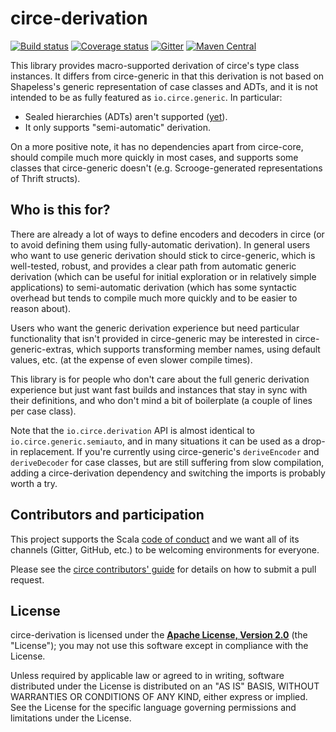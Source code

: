 # circe-derivation

[![Build status](https://img.shields.io/travis/circe/circe-derivation/master.svg)](https://travis-ci.org/circe/circe-derivation)
[![Coverage status](https://img.shields.io/codecov/c/github/circe/circe-derivation/master.svg)](https://codecov.io/github/circe/circe-derivation)
[![Gitter](https://img.shields.io/badge/gitter-join%20chat-green.svg)](https://gitter.im/circe/circe)
[![Maven Central](https://img.shields.io/maven-central/v/io.circe/circe-derivation_2.12.svg)](https://maven-badges.herokuapp.com/maven-central/io.circe/circe-derivation_2.12)

This library provides macro-supported derivation of circe's type class instances. It differs from
circe-generic in that this derivation is not based on Shapeless's generic representation of case
classes and ADTs, and it is not intended to be as fully featured as `io.circe.generic`. In
particular:

* Sealed hierarchies (ADTs) aren't supported ([yet](https://github.com/circe/circe-derivation/issues/8)).
* It only supports "semi-automatic" derivation.

On a more positive note, it has no dependencies apart from circe-core, should compile much more
quickly in most cases, and supports some classes that circe-generic doesn't (e.g. Scrooge-generated
representations of Thrift structs).

## Who is this for?

There are already a lot of ways to define encoders and decoders in circe (or to avoid defining
them using fully-automatic derivation). In general users who want to use generic derivation should
stick to circe-generic, which is well-tested, robust, and provides a clear path from automatic
generic derivation (which can be useful for initial exploration or in relatively simple
applications) to semi-automatic derivation (which has some syntactic overhead but tends to compile
much more quickly and to be easier to reason about).

Users who want the generic derivation experience but need particular functionality that isn't
provided in circe-generic may be interested in circe-generic-extras, which supports transforming
member names, using default values, etc. (at the expense of even slower compile times).

This library is for people who don't care about the full generic derivation experience but just
want fast builds and instances that stay in sync with their definitions, and who don't mind a bit
of boilerplate (a couple of lines per case class).

Note that the `io.circe.derivation` API is almost identical to `io.circe.generic.semiauto`, and in
many situations it can be used as a drop-in replacement. If you're currently using circe-generic's
`deriveEncoder` and `deriveDecoder` for case classes, but are still suffering from slow compilation,
adding a circe-derivation dependency and switching the imports is probably worth a try.

## Contributors and participation

This project supports the Scala [code of conduct][code-of-conduct] and we want
all of its channels (Gitter, GitHub, etc.) to be welcoming environments for everyone.

Please see the [circe contributors' guide][contributing] for details on how to submit a pull
request.

## License

circe-derivation is licensed under the **[Apache License, Version 2.0][apache]**
(the "License"); you may not use this software except in compliance with the
License.

Unless required by applicable law or agreed to in writing, software
distributed under the License is distributed on an "AS IS" BASIS,
WITHOUT WARRANTIES OR CONDITIONS OF ANY KIND, either express or implied.
See the License for the specific language governing permissions and
limitations under the License.

[apache]: http://www.apache.org/licenses/LICENSE-2.0
[api-docs]: https://circe.github.io/circe-derivation/api/io/circe/
[circe]: https://github.com/circe/circe
[code-of-conduct]: https://www.scala-lang.org/conduct.html
[contributing]: https://circe.github.io/circe/contributing.html
